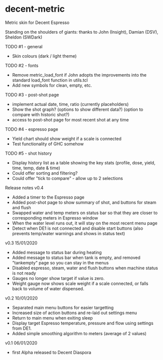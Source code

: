# decent-metric
Metric skin for Decent Espresso

Standing on the shoulders of giants: thanks to John (Insight), Damian (DSV), Sheldon (SWDark)

TODO #1 - general
- Skin colours (dark / light theme)

TODO #2 - fonts
- Remove metric_load_font if John adopts the improvements into the standard load_font function in utils.tcl
- Add new symbols for clean, empty, etc.

TODO #3 - post-shot page
- implement actual date, time, ratio (currently placeholders)
- Show the shot graph? (options to show different data?) (option to compare with historic shot?)
- access to post-shot page for most recent shot at any time

TODO #4 - espresso page
- Yield chart should show weight if a scale is connected
- Test functionality of GHC somehow

TODO #5 - shot history
- Display history list as a table showing the key stats (profile, dose, yield, time, temp, date & time)
- Could offer sorting and filtering?
- Could offer "tick to compare" - allow up to 2 selections



Release notes
v0.4 
- Added a timer to the Espresso page
- Added post-shot page to show summary of shot, and buttons for steam and flush
- Swapped water and temp meters on status bar so that they are closer to corresponding meters in Espresso window
- When the water level runs out, it will stay on the most recent menu page
- Detect when DE1 is not connected and disable start buttons (also prevents temp/water warnings and shows in status text)

v0.3 15/01/2020
- Added message to status bar during heating
- Added message to status bar when tank is empty, and removed "tankempty" page so you can stay in the menus
- Disabled espresso, steam, water and flush buttons when machine status is not ready
- Gauges no longer show target if value is zero.
- Weight gauge now shows scale weight if a scale connected, or falls back to volume of water dispensed.

v0.2 10/01/2020
- Separated main menu buttons for easier targetting
- Increased size of action buttons and re-laid out settings menu
- Return to main menu when exiting sleep
- Display target Espresso temperature, pressure and flow using settings from DE1.
- Added simple smoothing algorithm to meters (average of 2 values)

v0.1 06/01/2020
- first Alpha released to Decent Diaspora
